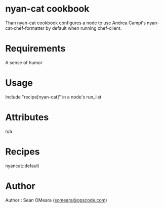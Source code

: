 # nyan-cat cookbook
Than nyan-cat cookbook configures a node to use Andrea Campi's
nyan-cat-chef-formatter by default when running chef-client.

# Requirements
A sense of humor

# Usage
Include "recipe[nyan-cat]" in a node's run_list

# Attributes
n/a

# Recipes
nyancat::default

# Author
Author:: Sean OMeara (<someara@opscode.com>)
